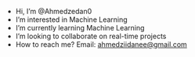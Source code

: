 -  Hi, I’m @Ahmedzedan0
-  I’m interested in Machine Learning 
-  I’m currently learning Machine Learning
-  I’m looking to collaborate on real-time projects
-  How to reach me?  Email: ahmedziidanee@gmail.com

<!---
Ahmedzedan0/Ahmedzedan0 is a ✨ special ✨ repository because its `README.md` (this file) appears on your GitHub profile.
You can click the Preview link to take a look at your changes.
--->
